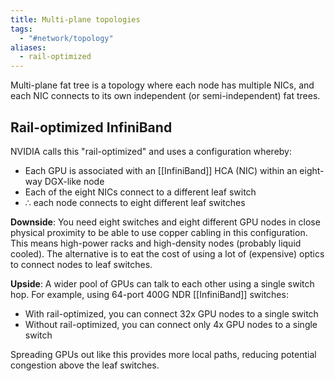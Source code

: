 ```yaml
---
title: Multi-plane topologies
tags:
  - "#network/topology"
aliases:
  - rail-optimized
---
```

Multi-plane fat tree is a topology where each node has multiple NICs, and each NIC connects to its own independent (or semi-independent) fat trees.

## Rail-optimized InfiniBand

NVIDIA calls this "rail-optimized" and uses a configuration whereby:

- Each GPU is associated with an [[InfiniBand]] HCA (NIC) within an eight-way DGX-like node
- Each of the eight NICs connect to a different leaf switch
- $\therefore$ each node connects to eight different leaf switches

**Downside**: You need eight switches and eight different GPU nodes in close physical proximity to be able to use copper cabling in this configuration. This means high-power racks and high-density nodes (probably liquid cooled). The alternative is to eat the cost of using a lot of (expensive) optics to connect nodes to leaf switches.

**Upside**: A wider pool of GPUs can talk to each other using a single switch hop. For example, using 64-port 400G NDR [[InfiniBand]] switches:

- With rail-optimized, you can connect 32x GPU nodes to a single switch
- Without rail-optimized, you can connect only 4x GPU nodes to a single switch

Spreading GPUs out like this provides more local paths, reducing potential congestion above the leaf switches.